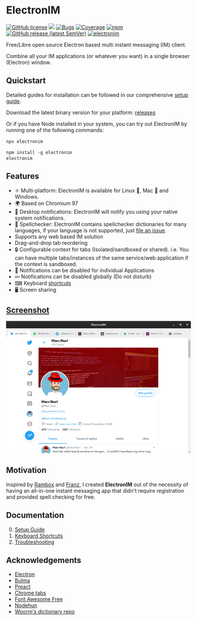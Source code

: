 # ElectronIM
[![GitHub license](https://img.shields.io/badge/license-Apache%202.0-blue.svg)](https://github.com/manusa/electronim/blob/master/LICENSE)
[<img src="https://github.com/manusa/electronim/workflows/Tests/badge.svg" />](https://github.com/manusa/electronim/actions)
[![Bugs](https://sonarcloud.io/api/project_badges/measure?project=manusa_electronim&metric=bugs)](https://sonarcloud.io/dashboard?id=manusa_electronim) 
[![Coverage](https://sonarcloud.io/api/project_badges/measure?project=manusa_electronim&metric=coverage)](https://sonarcloud.io/dashboard?id=manusa_electronim)
[![npm](https://img.shields.io/npm/v/electronim)](https://www.npmjs.com/package/electronim)
[![GitHub release (latest SemVer)](https://img.shields.io/github/v/release/manusa/electronim?sort=semver)](https://github.com/manusa/electronim/releases/latest)
[![electronim](https://snapcraft.io//electronim/badge.svg)](https://snapcraft.io/electronim)


Free/Libre open source Electron based multi instant messaging (IM) client.

Combine all your IM applications (or whatever you want) in a single browser (Electron) window.

## Quickstart

Detailed guides for installation can be followed in our comprehensive [setup guide](docs/Setup.md).

Download the latest binary version for your platform:
[releases](https://github.com/manusa/electronim/releases/latest)

Or if you have Node installed in your system, you can try out ElectronIM by running one of the following commands:

```
npx electronim
```

```
npm install -g electronim
electronim
```

## Features

- ⚛ Multi-platform: ElectronIM is available for Linux 🐧, Mac 🍏 and Windows.
- 🌍 Based on Chromium 97
- 🔔 Desktop notifications: ElectronIM will notify you using your native system notifications.
- 🧐 Spellchecker: ElectronIM contains spellchecker dictionaries for many languages,
  if your language is not supported, just [file an issue](https://github.com/manusa/electronim/issues/new).
- Supports any web based IM solution
- Drag-and-drop tab reordering
- 🔒 Configurable context for tabs (Isolated/sandboxed or shared). i.e. You can have multiple
  tabs/instances of the same service/web application if the context is sandboxed.
- 🔕 Notifications can be disabled for individual Applications
- 💤 Notifications can be disabled globally (Do not disturb)
- ⌨ Keyboard [shortcuts](docs/Keyboard-shortcuts.md)
- 🖥️ Screen sharing

## [Screenshot](docs/Screenshots.md)

![Screenshot](docs/screenshots/main.png)

## Motivation

Inspired by [Rambox](https://github.com/ramboxapp/community-edition) and
[Franz](https://github.com/meetfranz/franz), I created **ElectronIM** out of the necessity of
having an all-in-one instant messaging app that didn't require registration and provided 
spell checking for free.


## Documentation

0. [Setup Guide](docs/Setup.md)
0. [Keyboard Shortcuts](docs/Keyboard-shortcuts.md)
0. [Troubleshooting](docs/Troubleshooting.md)

## Acknowledgements

- [Electron](https://electronjs.org/)
- [Bulma](https://github.com/jgthms/bulma)
- [Preact](https://github.com/preactjs/preact)
- [Chrome tabs](https://github.com/adamschwartz/chrome-tabs#readme)
- [Font Awesome Free](https://github.com/FortAwesome/Font-Awesome)
- [Nodehun](https://github.com/Wulf/nodehun/)
- [Woorm's dictionary repo](https://github.com/wooorm/dictionaries)
